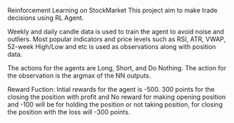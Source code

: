 Reinforcement Learning on StockMarket
This project aim to make trade decisions using RL Agent.

Weekly and daily candle data is used to train the agent to avoid noise and outliers. Most popular indicators and price levels such as RSI, ATR, VWAP, 52-week High/Low and etc is used as observations along with position data.

The actions for the agents are Long, Short, and Do Nothing. The action for the observation is the argmax of the NN outputs.

Reward Fuction: Intial rewards for the agent is -500. 300 points for the closing the position with profit and No reward for making opening position and -100 will be for holding the position or not taking position, for closing the position with the loss will -300 points.
